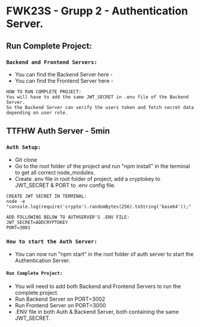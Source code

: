# FWK23S - Grupp 2 - Authentication Server.

## Run Complete Project:

### `Backend and Frontend Servers:`
- You can find the Backend Server here - <ADRESS>
- You can find the Frontend Server here - <ADRESS>

```NOTES
HOW TO RUN COMPLETE PROJECT:
You will have to add the same JWT_SECRET in .env file of the Backend Server.
So the Backend Server can verify the users token and fetch secret data depending on user role.
```

## TTFHW Auth Server - 5min

### `Auth Setup:`
- Git clone <ADRESS>
- Go to the root folder of the project and run "npm install" in the terminal to get all correct node_modules.
- Create .env file in root folder of project, add a cryptokey to JWT_SECRET & PORT to .env config file.

```CREATEJWT
CREATE JWT SECRET IN TERMINAL:
node -e "console.log(require('crypto').randomBytes(256).toString('base64'));"
```
  
```.ENV
ADD FOLLOWING BELOW TO AUTHSERVER'S .ENV FILE:
JWT_SECRET=ADDCRYPTOKEY
PORT=3001
```

### `How to start the Auth Server:`
- You can now run "npm start" in the root folder of auth server to start the Authentication Server.

#### `Run Complete Project:`
- You will need to add both Backend and Frontend Servers to run the complete project.
- Run Backend Server on PORT=3002
- Run Frontend Server on PORT=3000
- .ENV file in both Auth & Backend Server, both containing the same JWT_SECRET.

